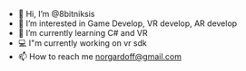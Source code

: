 - 👋 Hi, I’m @8bitniksis
- 👀 I’m interested in Game Develop, VR develop, AR develop
- 🌱 I’m currently learning C# and VR 
- 💻 I"m currently working on vr sdk
- 📫 How to reach me norgardoff@gmail.com

<!---
8bitniksis/8bitniksis is a ✨ special ✨ repository because its `README.md` (this file) appears on your GitHub profile.
You can click the Preview link to take a look at your changes.
--->
